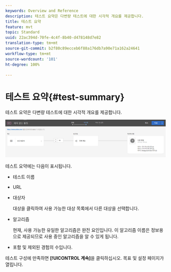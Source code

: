 ```yaml
---
keywords: Overview and Reference
description: 테스트 요약은 다변량 테스트에 대한 시각적 개요를 제공합니다.
title: 테스트 요약
feature: mvt
topic: Standard
uuid: 22ac394d-70fe-4c4f-8b40-d478148d7e82
translation-type: tm+mt
source-git-commit: b2f80c89ecceb6f88a176db7a90e71a162a24641
workflow-type: tm+mt
source-wordcount: '101'
ht-degree: 100%

---
```



# 테스트 요약{#test-summary}

테스트 요약은 다변량 테스트에 대한 시각적 개요를 제공합니다.

![테스트 요약 대화 상자](/help/c-activities/c-multivariate-testing/t-create-multivariate-test/assets/summary2new.png)

테스트 요약에는 다음이 표시됩니다.

* 테스트 이름
* URL
* 대상자

   대상을 클릭하여 사용 가능한 대상 목록에서 다른 대상을 선택합니다.
* 알고리즘

   현재, 사용 가능한 유일한 알고리즘은 완전 요인입니다. 이 알고리즘 이름은 정보용으로 제공되므로 사용 중인 알고리즘을 알 수 있게 됩니다.
* 포함 및 제외된 경험의 수입니다.

테스트 구성에 만족하면 **[!UICONTROL 계속]**&#x200B;을 클릭하십시오. 목표 및 설정 페이지가 열립니다.
